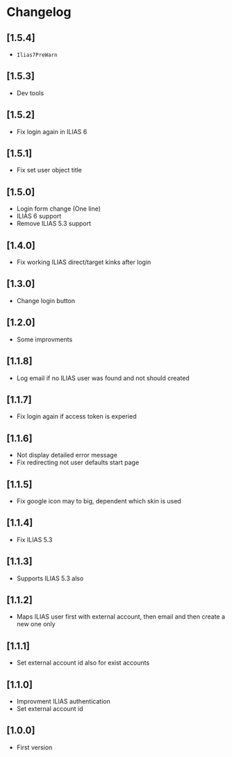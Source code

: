 # Changelog

## [1.5.4]
- `Ilias7PreWarn`

## [1.5.3]
- Dev tools

## [1.5.2]
- Fix login again in ILIAS 6

## [1.5.1]
- Fix set user object title

## [1.5.0]
- Login form change (One line)
- ILIAS 6 support
- Remove ILIAS 5.3 support

## [1.4.0]
- Fix working ILIAS direct/target kinks after login

## [1.3.0]
- Change login button

## [1.2.0]
- Some improvments

## [1.1.8]
- Log email if no ILIAS user was found and not should created

## [1.1.7]
- Fix login again if access token is experied

## [1.1.6]
- Not display detailed error message
- Fix redirecting not user defaults start page

## [1.1.5]
- Fix google icon may to big, dependent which skin is used

## [1.1.4]
- Fix ILIAS 5.3

## [1.1.3]
- Supports ILIAS 5.3 also

## [1.1.2]
- Maps ILIAS user first with external account, then email and then create a new one only

## [1.1.1]
- Set external account id also for exist accounts

## [1.1.0]
- Improvment ILIAS authentication
- Set external account id

## [1.0.0]
- First version

